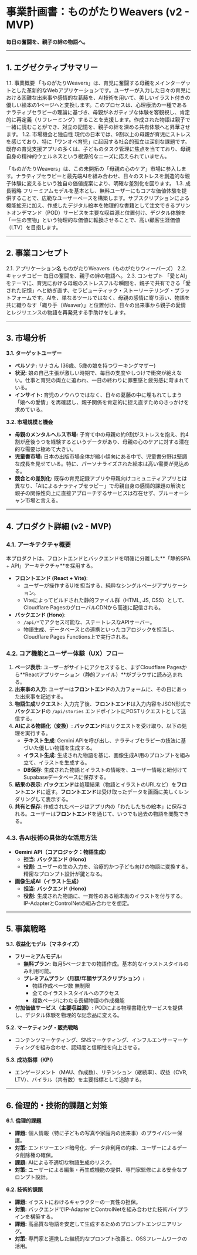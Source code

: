 # **事業計画書：ものがたりWeavers (v2 - MVP)**

**毎日の奮闘を、親子の絆の物語へ。**

---

## **1. エグゼクティブサマリー**

1.1. 事業概要
「ものがたりWeavers」は、育児に奮闘する母親をメインターゲットとした革新的なWebアプリケーションです。ユーザーが入力した日々の育児における困難な出来事や感情的な葛藤を、AI技術を用いて、美しいイラスト付きの優しい絵本の1ページへと変換します。このプロセスは、心理療法の一種であるナラティブセラピーの理論に基づき、母親がネガティブな体験を客観視し、肯定的に再定義（リフレーミング）することを支援します。作成された物語は親子で一緒に読むことができ、対立の記憶を、親子の絆を深める共有体験へと昇華させます。
1.2. 市場機会と独自性
現代の日本では、9割以上の母親が育児にストレスを感じており、特に「ワンオペ育児」に起因する社会的孤立は深刻な課題です。既存の育児支援アプリの多くは、子どものタスク管理に焦点を当てており、母親自身の精神的ウェルネスという根源的なニーズに応えられていません。

「ものがたりWeavers」は、この未開拓の「母親の心のケア」市場に参入します。ナラティブセラピーと最先端AIを組み合わせ、日々のストレスを創造的な親子体験に変えるという独自の価値提案により、明確な差別化を図ります。
1.3. 成長戦略
フリーミアムモデルを基本とし、無料ユーザーにもコアな価値体験を提供することで、広範なユーザーベースを構築します。サブスクリプションによる機能拡充に加え、作成したデジタル絵本を物理的な書籍として注文できるプリントオンデマンド（POD）サービスを主要な収益源と位置付け、デジタル体験を「一生の宝物」という物理的な価値に転換させることで、高い顧客生涯価値（LTV）を目指します。

---

## **2. 事業コンセプト**

2.1. アプリケーション名
ものがたりWeavers（ものがたりウィーバーズ）
2.2. キャッチコピー
毎日の奮闘を、親子の絆の物語へ。
2.3. コンセプト
「愛とAI」をテーマに、育児における母親のストレスフルな瞬間を、親子で共有できる「愛された記憶」へと紡ぎ直す、セラピューティック・ストーリーテリング・プラットフォームです。AIを、単なるツールではなく、母親の感情に寄り添い、物語を共に織りなす「織り手（Weaver）」と位置付け、日々の出来事から親子の愛情とレジリエンスの物語を再発見する手助けをします。

---

## **3. 市場分析**

**3.1. ターゲットユーザー**
*   **ペルソナ:** リナさん (36歳、5歳の娘を持つワーキングマザー)
*   **状況:** 娘の自己主張が激しい時期で、毎日の支度やしつけで衝突が絶えない。仕事と育児の両立に追われ、一日の終わりに罪悪感と疲労感に苛まれている。
*   **インサイト:** 育児のノウハウではなく、日々の葛藤の中に埋もれてしまう「娘への愛情」を再確認し、親子関係を肯定的に捉え直すためのきっかけを求めている。

**3.2. 市場規模と機会**
*   **母親のメンタルヘルス市場:** 子育て中の母親の約9割がストレスを抱え、約4割が産後うつを経験するというデータがあり、母親の心のケアに対する潜在的な需要は極めて大きい。
*   **児童書市場:** 日本の出版市場全体が縮小傾向にある中で、児童書分野は堅調な成長を見せている。特に、パーソナライズされた絵本は高い需要が見込める。
*   **競合との差別化:** 既存の育児記録アプリや母親向けコミュニティアプリとは異なり、「AIによるナラティブセラピー」で母親自身の感情的課題の解決と親子の関係性向上に直接アプローチするサービスは存在せず、ブルーオーシャン市場と言える。

---

## **4. プロダクト詳細 (v2 - MVP)**

### **4.1. アーキテクチャ概要**

本プロダクトは、フロントエンドとバックエンドを明確に分離した**「静的SPA + API」アーキテクチャ**を採用する。

*   **フロントエンド (React + Vite)**:
    *   ユーザーが操作するUIを担当する、純粋なシングルページアプリケーション。
    *   Viteによってビルドされた静的ファイル群（HTML, JS, CSS）として、Cloudflare PagesのグローバルCDNから高速に配信される。
*   **バックエンド (Hono)**:
    *   `/api/*`でアクセス可能な、ステートレスなAPIサーバー。
    *   物語生成、データベースとの連携といったコアロジックを担当し、Cloudflare Pages Functions上で実行される。

### **4.2. コア機能とユーザー体験（UX）フロー**

1.  **ページ表示**: ユーザーがサイトにアクセスすると、まずCloudflare Pagesから**Reactアプリケーション（静的ファイル）**がブラウザに読み込まれる。
2.  **出来事の入力**: ユーザーは**フロントエンド**の入力フォームに、その日にあった出来事を記述する。
3.  **物語生成リクエスト**: 入力完了後、**フロントエンド**は入力内容をJSON形式で**バックエンド**の `/api/stories` エンドポイントにPOSTリクエストとして送信する。
4.  **AIによる物語化（変換）**: **バックエンド**はリクエストを受け取り、以下の処理を実行する。
    *   **テキスト生成**: Gemini APIを呼び出し、ナラティブセラピーの技法に基づいた優しい物語を生成する。
    *   **イラスト生成**: 生成された物語を基に、画像生成AI用のプロンプトを組み立て、イラストを生成する。
    *   **DB保存**: 生成された物語とイラストの情報を、ユーザー情報と紐付けてSupabaseデータベースに保存する。
5.  **結果の表示**: **バックエンド**は処理結果（物語とイラストのURLなど）を**フロントエンド**に返す。**フロントエンド**は受け取ったデータを画面に美しくレンダリングして表示する。
6.  **共有と保存**: 作成されたページはアプリ内の「わたしたちの絵本」に保存される。ユーザーは**フロントエンド**を通じて、いつでも過去の物語を閲覧できる。

### **4.3. 各AI技術の具体的な活用方法**

*   **Gemini API（コアロジック：物語生成）**
    *   **担当:** **バックエンド (Hono)**
    *   **役割:** ユーザーの生の入力を、治療的かつ子ども向けの物語に変換する。精密なプロンプト設計が鍵となる。
*   **画像生成AI（イラスト生成）**
    *   **担当:** **バックエンド (Hono)**
    *   **役割:** 生成された物語に、一貫性のある絵本風のイラストを付与する。IP-AdapterとControlNetの組み合わせを想定。

---

## **5. 事業戦略**

**5.1. 収益化モデル（マネタイズ）**
*   **フリーミアムモデル:**
    *   **無料プラン:** 毎月5ページまでの物語作成。基本的なイラストスタイルのみ利用可能。
    *   **プレミアムプラン（月額/年額サブスクリプション）:**
        *   物語作成ページ数 無制限
        *   全てのイラストスタイルへのアクセス
        *   複数ページにわたる長編物語の作成機能
*   **付加価値サービス（主要収益源）:** PODによる物理書籍化サービスを提供し、デジタル体験を物理的な記念品に変える。

**5.2. マーケティング・販売戦略**
*   コンテンツマーケティング、SNSマーケティング、インフルエンサーマーケティングを組み合わせ、認知度と信頼性を向上させる。

**5.3. 成功指標（KPI）**
*   エンゲージメント（MAU、作成数）、リテンション（継続率）、収益（CVR, LTV）、バイラル（共有数）を主要指標として追跡する。

---

## **6. 倫理的・技術的課題と対策**

**6.1. 倫理的課題**
*   **課題:** 個人情報（特に子どもの写真や家庭内の出来事）のプライバシー保護。
*   **対策:** エンドツーエンド暗号化、データ非利用の約束、ユーザーによるデータ削除権の確保。
*   **課題:** AIによる不適切な物語生成のリスク。
*   **対策:** ユーザーによる編集・再生成機能の提供、専門家監修による安全なプロンプト設計。

**6.2. 技術的課題**
*   **課題:** イラストにおけるキャラクターの一貫性の担保。
*   **対策:** バックエンドでIP-AdapterとControlNetを組み合わせた技術パイプラインを構築する。
*   **課題:** 高品質な物語を安定して生成するためのプロンプトエンジニアリング。
*   **対策:** 専門家と連携した継続的なプロンプト改善と、OSSフレームワークの活用。 